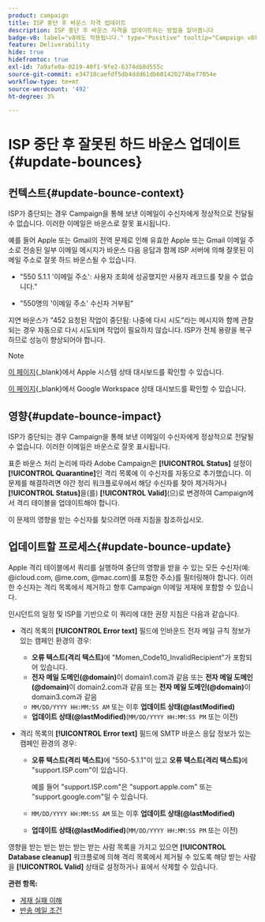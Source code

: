 ```yaml
---
product: campaign
title: ISP 중단 후 바운스 자격 업데이트
description: ISP 중단 후 바운스 자격을 업데이트하는 방법을 알아봅니다
badge-v8: label="v8에도 적용됩니다." type="Positive" tooltip="Campaign v8에도 적용됩니다."
feature: Deliverability
hide: true
hidefromtoc: true
exl-id: 7a9afe0a-0219-40f1-9fe2-6374db8d555c
source-git-commit: e34718caefdf5db4ddd61db601420274be77054e
workflow-type: tm+mt
source-wordcount: '492'
ht-degree: 3%

---
```


# ISP 중단 후 잘못된 하드 바운스 업데이트 {#update-bounces}



## 컨텍스트{#update-bounce-context}

ISP가 중단되는 경우 Campaign을 통해 보낸 이메일이 수신자에게 정상적으로 전달될 수 없습니다. 이러한 이메일은 바운스로 잘못 표시됩니다.

예를 들어 Apple 또는 Gmail의 전역 문제로 인해 유효한 Apple 또는 Gmail 이메일 주소로 전송된 일부 이메일 메시지가 바운스 다음 응답과 함께 ISP 서버에 의해 잘못된 이메일 주소로 잘못 하드 바운스될 수 있습니다.

* &quot;550 5.1.1 &#39;이메일 주소&#39;: 사용자 조회에 성공했지만 사용자 레코드를 찾을 수 없습니다.&quot;

* &quot;550명의 &#39;이메일 주소&#39; 수신자 거부됨&quot;

지연 바운스가 &quot;452 요청된 작업이 중단됨: 나중에 다시 시도&quot;라는 메시지와 함께 관찰되는 경우 자동으로 다시 시도되며 작업이 필요하지 않습니다. ISP가 전체 용량을 복구하므로 성능이 향상되어야 합니다.

>[!NOTE]
>
>[이 페이지](https://www.apple.com/support/systemstatus/){_blank}에서 Apple 시스템 상태 대시보드를 확인할 수 있습니다.
>
>[이 페이지](https://www.google.com/appsstatus#hl=en&amp;v=status){_blank}에서 Google Workspace 상태 대시보드를 확인할 수 있습니다.
>

## 영향{#update-bounce-impact}

ISP가 중단되는 경우 Campaign을 통해 보낸 이메일이 수신자에게 정상적으로 전달될 수 없습니다. 이러한 이메일은 바운스로 잘못 표시됩니다.

표준 바운스 처리 논리에 따라 Adobe Campaign은 **[!UICONTROL Status]** 설정이 **[!UICONTROL Quarantine]**&#x200B;인 격리 목록에 이 수신자를 자동으로 추가했습니다. 이 문제를 해결하려면 야간 정리 워크플로우에서 해당 수신자를 찾아 제거하거나 **[!UICONTROL Status]**&#x200B;을(를) **[!UICONTROL Valid]**(으)로 변경하여 Campaign에서 격리 테이블을 업데이트해야 합니다.

이 문제의 영향을 받는 수신자를 찾으려면 아래 지침을 참조하십시오.

## 업데이트할 프로세스{#update-bounce-update}

Apple 격리 테이블에서 쿼리를 실행하여 중단의 영향을 받을 수 있는 모든 수신자(예: @icloud.com, @me.com, @mac.com)를 포함한 주소)를 필터링해야 합니다. 이러한 수신자는 격리 목록에서 제거하고 향후 Campaign 이메일 게재에 포함할 수 있습니다.

인시던트의 일정 및 ISP를 기반으로 이 쿼리에 대한 권장 지침은 다음과 같습니다.

* 격리 목록의 **[!UICONTROL Error text]** 필드에 인바운드 전자 메일 규칙 정보가 있는 캠페인 환경의 경우:

   * **오류 텍스트(격리 텍스트)**&#x200B;에 &quot;Momen_Code10_InvalidRecipient&quot;가 포함되어 있습니다.
   * **전자 메일 도메인(@domain)**&#x200B;이 domain1.com과 같음 또는 **전자 메일 도메인(@domain)**&#x200B;이 domain2.com과 같음 또는 **전자 메일 도메인(@domain)**&#x200B;이 domain3.com과 같음
   * `MM/DD/YYYY HH:MM:SS AM` 또는 이후 **업데이트 상태(@lastModified)**
   * **업데이트 상태(@lastModified)**(`MM/DD/YYYY HH:MM:SS PM` 또는 이전)

* 격리 목록의 **[!UICONTROL Error text]** 필드에 SMTP 바운스 응답 정보가 있는 캠페인 환경의 경우:

   * **오류 텍스트(격리 텍스트)**&#x200B;에 &quot;550-5.1.1&quot;이 있고 **오류 텍스트(격리 텍스트)**&#x200B;에 &quot;support.ISP.com&quot;이 있습니다.

     예를 들어 &quot;support.ISP.com&quot;은 &quot;support.apple.com&quot; 또는 &quot;support.google.com&quot;일 수 있습니다.

   * `MM/DD/YYYY HH:MM:SS AM` 또는 이후 **업데이트 상태(@lastModified)**
   * **업데이트 상태(@lastModified)**(`MM/DD/YYYY HH:MM:SS PM` 또는 이전)


영향을 받는 받는 받는 받는 받는 사람 목록을 가지고 있으면 **[!UICONTROL Database cleanup]** 워크플로에 의해 격리 목록에서 제거될 수 있도록 해당 받는 사람을 **[!UICONTROL Valid]** 상태로 설정하거나 표에서 삭제할 수 있습니다.

**관련 항목:**
* [게재 실패 이해](understanding-delivery-failures.md)
* [반송 메일 조건](understanding-delivery-failures.md#bounce-mail-qualification)
